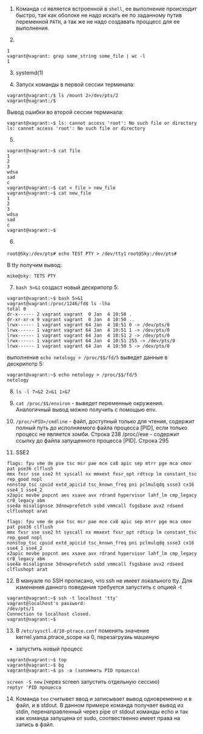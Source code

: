 1. Команда ```cd``` является встроенной в ```shell```, ее выполнение происходит быстро, так как оболоке не надо искать ее по заданному путив переменной ```PATH```, а так же не надо создавать проццесс для ее выполнения.

2. 
```vagrant@vagrant: grep some_string some_file -c
1
vagrant@vagrant: grep some_string some_file | wc -l
1
```
3. systemd(1)

4. Запуск команды в первой сессии терминала:

```
vagrant@vagrant:/$ ls /mount 2>/dev/pts/2
vagrant@vagrant:/$
```

Вывод ошибки во второй сессии терминала:

```
vagrant@vagrant:~$ ls: cannot access 'root': No such file or directory
ls: cannot access 'root': No such file or directory
```
 
5. 
```
vagrant@vagrant:~$ cat file
1
2
3
wdsa
sad
c
vagrant@vagrant:~$ cat < file > new_file
vagrant@vagrant:~$ cat new_file
1
2
3
wdsa
sad
c
vagrant@vagrant:~$
```

6. 
```root@Sky:/dev/pts# echo TEST PTY > /dev/tty1```
```root@Sky:/dev/pts#```

В tty получим вывод: 

```mike@sky: TETS PTY```

7. ```bash 5>&1``` создаст новый дескрипотр 5:

```
vagrant@vagrant:~$ bash 5>&1
vagrant@vagrant:/proc/1246/fd$ ls -lha
total 0
dr-x------ 2 vagrant vagrant  0 Jan  4 10:50 .  
dr-xr-xr-x 9 vagrant vagrant  0 Jan  4 10:50 ..  
lrwx------ 1 vagrant vagrant 64 Jan  4 10:51 0 -> /dev/pts/0  
lrwx------ 1 vagrant vagrant 64 Jan  4 10:51 1 -> /dev/pts/0  
lrwx------ 1 vagrant vagrant 64 Jan  4 10:51 2 -> /dev/pts/0  
lrwx------ 1 vagrant vagrant 64 Jan  4 10:51 255 -> /dev/pts/0  
lrwx------ 1 vagrant vagrant 64 Jan  4 10:50 5 -> /dev/pts/0
```

выполнение ```echo netology > /proc/$$/fd/5``` выведет данные в дескрипотр 5:  

```
vagrant@vagrant:~$ echo netology > /proc/$$/fd/5  
netology
```

8. ``` ls -l 7>&2 2>&1 1>&7 ```

9. ```cat /proc/$$/environ``` - выведет переменные окружения. Аналогичный вывод можно получить с 
помощью env. 

10. ```/proc/<PID>/cmdline``` - файл, доступный только для чтения, содержит полный путь до 
исполняемого файла процесса [PID], если только процесс не является зомби. Строка 238
/proc/<PID>/exe - содержит ссылку до файла запущенного процесса [PID]. Строка 295

11. SSE2
```vagrant@vagrant:~$ cat /proc/cpuinfo | grep sse
flags: fpu vme de pse tsc msr pae mce cx8 apic sep mtrr pge mca cmov pat pse36 clflush 
mmx fxsr sse sse2 ht syscall nx mmxext fxsr_opt rdtscp lm constant_tsc rep_good nopl 
nonstop_tsc cpuid extd_apicid tsc_known_freq pni pclmulqdq ssse3 cx16 sse4_1 sse4_2 
x2apic movbe popcnt aes xsave avx rdrand hypervisor lahf_lm cmp_legacy cr8_legacy abm 
sse4a misalignsse 3dnowprefetch ssbd vmmcall fsgsbase avx2 rdseed clflushopt arat

flags: fpu vme de pse tsc msr pae mce cx8 apic sep mtrr pge mca cmov pat pse36 clflush 
mmx fxsr sse sse2 ht syscall nx mmxext fxsr_opt rdtscp lm constant_tsc rep_good nopl 
nonstop_tsc cpuid extd_apicid tsc_known_freq pni pclmulqdq ssse3 cx16 sse4_1 sse4_2 
x2apic movbe popcnt aes xsave avx rdrand hypervisor lahf_lm cmp_legacy cr8_legacy abm 
sse4a misalignsse 3dnowprefetch ssbd vmmcall fsgsbase avx2 rdseed clflushopt arat
```

12. В мануале по SSH прописано, что ssh не имеет локального tty. Для изменения данного 
поведения требуется запустить с опцией -t

```
vagrant@vagrant:~$ ssh -t localhost 'tty'
vagrant@localhost's password: 
/dev/pts/1
Connection to localhost closed.
vagrant@vagrant:~$ 
```

13. В ```/etc/sysctl.d/10-ptrace.conf``` поменять значение kernel.yama.ptrace_scope на 0, 
перезагрузиь машиную
- запустить новый процесс 

```
vagrant@vagrant:~$ top  
vagrant@vagrant:~$ bg  
vagrant@vagrant:~$ ps -a (запомнить PID процесса)
```  

```screen -S new``` (через screen запустить отдельную сессию)  
```reptyr 'PID процесса```

14. Команда ```tee``` считывет ввод и записывает вывод одновременно и в файл, и в stdout.
В данном примере команда получает вывод из stdin, перенаправленный через pipe от 
stdout команды echo и так как команда запущена от sudo, соотвественно имеет права на 
запись в файл.


